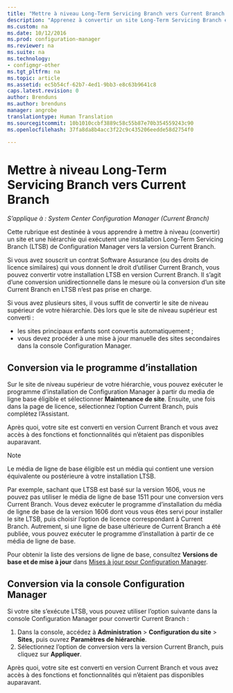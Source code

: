 ```yaml
---
title: "Mettre à niveau Long-Term Servicing Branch vers Current Branch | Microsoft Docs"
description: "Apprenez à convertir un site Long-Term Servicing Branch en site Current Branch."
ms.custom: na
ms.date: 10/12/2016
ms.prod: configuration-manager
ms.reviewer: na
ms.suite: na
ms.technology:
- configmgr-other
ms.tgt_pltfrm: na
ms.topic: article
ms.assetid: ec5b54cf-62b7-4ed1-9bb3-e8c63b9641c8
caps.latest.revision: 0
author: Brenduns
ms.author: brenduns
manager: angrobe
translationtype: Human Translation
ms.sourcegitcommit: 10b1010ccbf3889c58c55b87e70b354559243c90
ms.openlocfilehash: 37fa8da8b4acc3f22c9c435206eedde58d2754f0

---
```



# <a name="upgrade-the-long-term-servicing-branch-to-the-current-branch"></a>Mettre à niveau Long-Term Servicing Branch vers Current Branch

*S’applique à : System Center Configuration Manager (Current Branch)*

Cette rubrique est destinée à vous apprendre à mettre à niveau (convertir) un site et une hiérarchie qui exécutent une installation Long-Term Servicing Branch (LTSB) de Configuration Manager vers la version Current Branch.

Si vous avez souscrit un contrat Software Assurance (ou des droits de licence similaires) qui vous donnent le droit d’utiliser Current Branch, vous pouvez convertir votre installation LTSB en version Current Branch.  Il s’agit d’une conversion unidirectionnelle dans le mesure où la conversion d’un site Current Branch en LTSB n’est pas prise en charge.

Si vous avez plusieurs sites, il vous suffit de convertir le site de niveau supérieur de votre hiérarchie. Dès lors que le site de niveau supérieur est converti :
- les sites principaux enfants sont convertis automatiquement ;
-   vous devez procéder à une mise à jour manuelle des sites secondaires dans la console Configuration Manager.

## <a name="run-setup-to-convert"></a>Conversion via le programme d’installation
Sur le site de niveau supérieur de votre hiérarchie, vous pouvez exécuter le programme d’installation de Configuration Manager à partir du media de ligne base éligible et sélectionner **Maintenance de site**.  Ensuite, une fois dans la page de licence, sélectionnez l’option Current Branch, puis complétez l’Assistant.

Après quoi, votre site est converti en version Current Branch et vous avez accès à des fonctions et fonctionnalités qui n’étaient pas disponibles auparavant.

> [!NOTE]  
> Le média de ligne de base éligible est un média qui contient une version équivalente ou postérieure à votre installation LTSB.

Par exemple, sachant que LTSB est basé sur la version 1606, vous ne pouvez pas utiliser le média de ligne de base 1511 pour une conversion vers Current Branch. Vous devez exécuter le programme d’installation du média de ligne de base de la version 1606 dont vous vous êtes servi pour installer le site LTSB, puis choisir l’option de licence correspondant à Current Branch.  Autrement, si une ligne de base ultérieure de Current Branch a été publiée, vous pouvez exécuter le programme d’installation à partir de ce média de ligne de base.

Pour obtenir la liste des versions de ligne de base, consultez **Versions de base et de mise à jour** dans [Mises à jour pour Configuration Manager](/sccm/core/servers/manage/updates).

## <a name="use-the-configuration-manager-console-to-convert"></a>Conversion via la console Configuration Manager
Si votre site s’exécute LTSB, vous pouvez utiliser l’option suivante dans la console Configuration Manager pour convertir Current Branch :

 1. Dans la console, accédez à **Administration** > **Configuration du site** > **Sites**, puis ouvrez **Paramètres de hiérarchie**.  
 2. Sélectionnez l’option de conversion vers la version Current Branch, puis cliquez sur **Appliquer**.  

Après quoi, votre site est converti en version Current Branch et vous avez accès à des fonctions et fonctionnalités qui n’étaient pas disponibles auparavant.



<!--HONumber=Dec16_HO3-->


